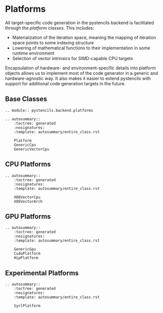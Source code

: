 # Platforms

All target-specific code generation in the pystencils backend is facilitated
through the *platform classes*.
This includes:

 - Materialization of the iteration space, meaning the mapping of iteration space points to some indexing structure
 - Lowering of mathematical functions to their implementation in some runtime environment
 - Selection of vector intrinsics for SIMD-capable CPU targets

Encapsulation of hardware- and environment-specific details into platform objects allows
us to implement most of the code generator in a generic and hardware-agnostic way.
It also makes it easier to extend pystencils with support for additional code generation
targets in the future.

## Base Classes

```{eval-rst}
.. module:: pystencils.backend.platforms

.. autosummary::
    :toctree: generated
    :nosignatures:
    :template: autosummary/entire_class.rst

    Platform
    GenericCpu
    GenericVectorCpu
```

## CPU Platforms

```{eval-rst}
.. autosummary::
    :toctree: generated
    :nosignatures:
    :template: autosummary/entire_class.rst

    X86VectorCpu
    X86VectorArch
```

## GPU Platforms

```{eval-rst}
.. autosummary::
    :toctree: generated
    :nosignatures:
    :template: autosummary/entire_class.rst

    GenericGpu
    CudaPlatform
    HipPlatform
```

## Experimental Platforms

```{eval-rst}
.. autosummary::
    :toctree: generated
    :nosignatures:
    :template: autosummary/entire_class.rst

    SyclPlatform
```